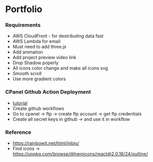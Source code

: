 # Portfolio

### Requirements
 - AWS CloudFront - for destributing data fast
 - AWS Lambda for email
 - Must need to add three.js
 - Add animation
 - Add project preview video link
 - Drop Shadow poperly
 - All icons color change and make all icons svg
 - Smooth scroll
 - Use more gradient colors

### CPanel Github Action Deployment
 - [tutorial](https://www.youtube.com/watch?v=x_GZpOGyJpg)
 - Create github workflows 
 - Go to cpanel -> ftp -> create ftp account -> get ftp credentials
 - Create all secret keys in github -> and use it in workflow

### Reference
 - https://rainbowit.net/html/inbio/
 - Find icons -> https://unpkg.com/browse/@heroicons/react@2.0.18/24/outline/

 
